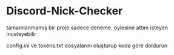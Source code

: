 # Discord-Nick-Checker

tamamlanmamış bir proje sadece deneme. öylesine attım isteyen inceleyebilir

config.ini ve tokens.txt dosyalarını oluşturup koda göre doldurun
